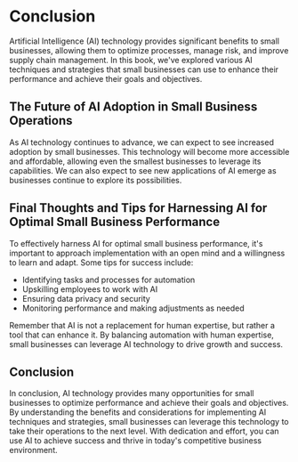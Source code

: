 # Conclusion

Artificial Intelligence (AI) technology provides significant benefits to small businesses, allowing them to optimize processes, manage risk, and improve supply chain management. In this book, we've explored various AI techniques and strategies that small businesses can use to enhance their performance and achieve their goals and objectives.

The Future of AI Adoption in Small Business Operations
------------------------------------------------------

As AI technology continues to advance, we can expect to see increased adoption by small businesses. This technology will become more accessible and affordable, allowing even the smallest businesses to leverage its capabilities. We can also expect to see new applications of AI emerge as businesses continue to explore its possibilities.

Final Thoughts and Tips for Harnessing AI for Optimal Small Business Performance
--------------------------------------------------------------------------------

To effectively harness AI for optimal small business performance, it's important to approach implementation with an open mind and a willingness to learn and adapt. Some tips for success include:

* Identifying tasks and processes for automation
* Upskilling employees to work with AI
* Ensuring data privacy and security
* Monitoring performance and making adjustments as needed

Remember that AI is not a replacement for human expertise, but rather a tool that can enhance it. By balancing automation with human expertise, small businesses can leverage AI technology to drive growth and success.

Conclusion
----------

In conclusion, AI technology provides many opportunities for small businesses to optimize performance and achieve their goals and objectives. By understanding the benefits and considerations for implementing AI techniques and strategies, small businesses can leverage this technology to take their operations to the next level. With dedication and effort, you can use AI to achieve success and thrive in today's competitive business environment.